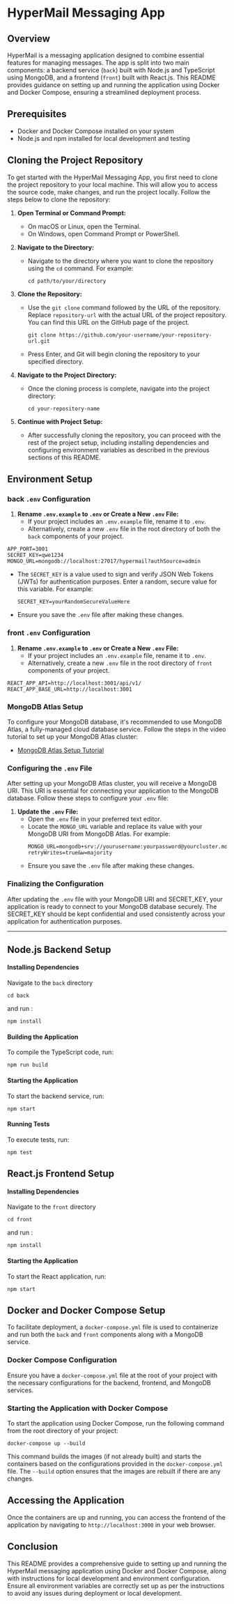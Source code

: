 # HyperMail Messaging App

## Overview
HyperMail is a messaging application designed to combine essential features for managing messages. The app is split into two main components: a backend service (`back`) built with Node.js and TypeScript using MongoDB, and a frontend (`front`) built with React.js. This README provides guidance on setting up and running the application using Docker and Docker Compose, ensuring a streamlined deployment process.

## Prerequisites
- Docker and Docker Compose installed on your system
- Node.js and npm installed for local development and testing


## Cloning the Project Repository

To get started with the HyperMail Messaging App, you first need to clone the project repository to your local machine. This will allow you to access the source code, make changes, and run the project locally. Follow the steps below to clone the repository:

1. **Open Terminal or Command Prompt:**
   - On macOS or Linux, open the Terminal.
   - On Windows, open Command Prompt or PowerShell.

2. **Navigate to the Directory:**
   - Navigate to the directory where you want to clone the repository using the `cd` command. For example:
     ```
     cd path/to/your/directory
     ```

3. **Clone the Repository:**
   - Use the `git clone` command followed by the URL of the repository. Replace `repository-url` with the actual URL of the project repository. You can find this URL on the GitHub page of the project.
     ```
     git clone https://github.com/your-username/your-repository-url.git
     ```
   - Press Enter, and Git will begin cloning the repository to your specified directory.

4. **Navigate to the Project Directory:**
   - Once the cloning process is complete, navigate into the project directory:
     ```
     cd your-repository-name
     ```

5. **Continue with Project Setup:**
   - After successfully cloning the repository, you can proceed with the rest of the project setup, including installing dependencies and configuring environment variables as described in the previous sections of this README.

## Environment Setup

### back `.env` Configuration
1. **Rename `.env.example` to `.env` or Create a New `.env` File:**
   - If your project includes an `.env.example` file, rename it to `.env`.
   - Alternatively, create a new `.env` file in the root directory of both the `back` components of your project.
```
APP_PORT=3001
SECRET_KEY=qwe1234
MONGO_URL=mongodb://localhost:27017/hypermail?authSource=admin
```
   - The `SECRET_KEY` is a value used to sign and verify JSON Web Tokens (JWTs) for authentication purposes. Enter a random, secure value for this variable. For example:
     ```
     SECRET_KEY=yourRandomSecureValueHere
     ```
   - Ensure you save the `.env` file after making these changes.

### front `.env` Configuration
1. **Rename `.env.example` to `.env` or Create a New `.env` File:**
   - If your project includes an `.env.example` file, rename it to `.env`.
   - Alternatively, create a new `.env` file in the root directory of `front` components of your project.
```
REACT_APP_API=http://localhost:3001/api/v1/
REACT_APP_BASE_URL=http://localhost:3001
```

### MongoDB Atlas Setup

To configure your MongoDB database, it's recommended to use MongoDB Atlas, a fully-managed cloud database service. Follow the steps in the video tutorial to set up your MongoDB Atlas cluster:

- [MongoDB Atlas Setup Tutorial](https://www.youtube.com/watch?v=jXgJyuBeb_o)

### Configuring the `.env` File

After setting up your MongoDB Atlas cluster, you will receive a MongoDB URI. This URI is essential for connecting your application to the MongoDB database. Follow these steps to configure your `.env` file:

1. **Update the `.env` File:**
   - Open the `.env` file in your preferred text editor.
   - Locate the `MONGO_URL` variable and replace its value with your MongoDB URI from MongoDB Atlas. For example:
     ```
     MONGO_URL=mongodb+srv://yourusername:yourpassword@yourcluster.mongodb.net/mydatabase?retryWrites=true&w=majority
     ```
   - Ensure you save the `.env` file after making these changes.

### Finalizing the Configuration

After updating the `.env` file with your MongoDB URI and SECRET_KEY, your application is ready to connect to your MongoDB database securely. The SECRET_KEY should be kept confidential and used consistently across your application for authentication purposes.

--- 


## Node.js Backend Setup

#### Installing Dependencies
Navigate to the `back` directory
```
cd back
```
and run : 
```
npm install
```

#### Building the Application
To compile the TypeScript code, run:
```
npm run build
```

#### Starting the Application
To start the backend service, run:
```
npm start
```

#### Running Tests
To execute tests, run:
```
npm test
```

## React.js Frontend Setup

#### Installing Dependencies
Navigate to the `front` directory
```
cd front
```
and run : 
```
npm install
```

#### Starting the Application
To start the React application, run:
```
npm start
```

## Docker and Docker Compose Setup

To facilitate deployment, a `docker-compose.yml` file is used to containerize and run both the `back` and `front` components along with a MongoDB service.

### Docker Compose Configuration
Ensure you have a `docker-compose.yml` file at the root of your project with the necessary configurations for the backend, frontend, and MongoDB services.

### Starting the Application with Docker Compose
To start the application using Docker Compose, run the following command from the root directory of your project:
```
docker-compose up --build
```

This command builds the images (if not already built) and starts the containers based on the configurations provided in the `docker-compose.yml` file. The `--build` option ensures that the images are rebuilt if there are any changes.

## Accessing the Application
Once the containers are up and running, you can access the frontend of the application by navigating to `http://localhost:3000` in your web browser.

## Conclusion
This README provides a comprehensive guide to setting up and running the HyperMail messaging application using Docker and Docker Compose, along with instructions for local development and environment configuration. Ensure all environment variables are correctly set up as per the instructions to avoid any issues during deployment or local development.
```